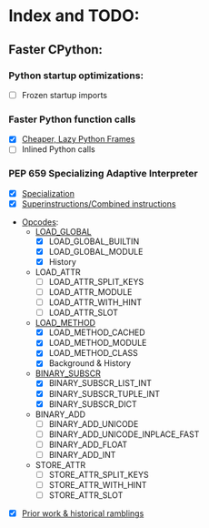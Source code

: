 # Index and TODO:

## Faster CPython:

### Python startup optimizations:
- [ ] Frozen startup imports

### Faster Python function calls
- [X] [Cheaper, Lazy Python Frames](./faster_cpython/lazy_frame.md)
- [ ] Inlined Python calls

### PEP 659 Specializing Adaptive Interpreter
- [X] [Specialization](./faster_cpython/pep_659/README.md)
- [X] [Superinstructions/Combined instructions](./faster_cpython/pep_659/README.md#superinstructionscombined-instructions)
- [Opcodes](./faster_cpython/pep_659/opcodes.md):
  - [LOAD_GLOBAL](./faster_cpython/pep_659/opcodes.md#load_global)
    - [X] LOAD_GLOBAL_BUILTIN
    - [X] LOAD_GLOBAL_MODULE
    - [X] History
  - LOAD_ATTR
    - [ ] LOAD_ATTR_SPLIT_KEYS
    - [ ] LOAD_ATTR_MODULE
    - [ ] LOAD_ATTR_WITH_HINT
    - [ ] LOAD_ATTR_SLOT
  - [LOAD_METHOD](./faster_cpython/pep_659/opcodes.md#load_method)
    - [X] LOAD_METHOD_CACHED
    - [X] LOAD_METHOD_MODULE
    - [X] LOAD_METHOD_CLASS
    - [X] Background & History 
  - [BINARY_SUBSCR](./faster_cpython/pep_659/opcodes.md#binary_subscr)
    - [X] BINARY_SUBSCR_LIST_INT
    - [X] BINARY_SUBSCR_TUPLE_INT
    - [X] BINARY_SUBSCR_DICT
  - BINARY_ADD
    - [ ] BINARY_ADD_UNICODE
    - [ ] BINARY_ADD_UNICODE_INPLACE_FAST
    - [ ] BINARY_ADD_FLOAT
    - [ ] BINARY_ADD_INT
  - STORE_ATTR
    - [ ] STORE_ATTR_SPLIT_KEYS
    - [ ] STORE_ATTR_WITH_HINT
    - [ ] STORE_ATTR_SLOT
- [X] [Prior work & historical ramblings](./faster_cpython/pep_659/ramblings.md)

